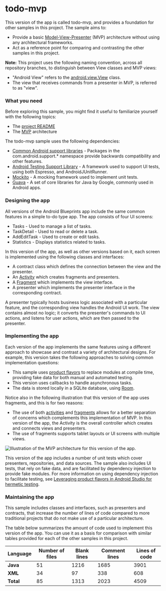# todo-mvp

This version of the app is called todo-mvp, and provides a foundation for other samples in this project. The sample aims to:

* Provide a basic [Model-View-Presenter](https://en.wikipedia.org/wiki/Model%E2%80%93view%E2%80%93presenter) (MVP) architecture without using any architectural frameworks.
* Act as a reference point for comparing and contrasting the other samples in this project.

**Note:** This project uses the following naming convention, across all repository branches, to distinguish between View classes and MVP views:

* "Android View" refers to the [android.view.View](https://developer.android.com/reference/android/view/View.html) class.
* The view that receives commands from a presenter in MVP, is referred to as "view".

### What you need

Before exploring this sample, you might find it useful to familiarize yourself with the following topics:

* The [project README](https://github.com/googlesamples/android-architecture/tree/master)
* The [MVP](https://en.wikipedia.org/wiki/Model%E2%80%93view%E2%80%93presenter) architecture

The todo-mvp sample uses the following dependencies:
* [Common Android support libraries](https://developer.android.com/topic/libraries/support-library/index.html) -  Packages in the com.android.support.* namespace provide backwards compatibility and other features.
* [Android Testing Support Library](https://developer.android.com/topic/libraries/testing-support-library/index.html) -  A framework used to support UI tests, using both Espresso, and AndroidJUnitRunner.
* [Mockito](http://site.mockito.org/) - A mocking framework used to implement unit tests.
* [Guava](https://github.com/google/guava) - A set of core libraries for Java by Google, commonly used in Android apps.

### Designing the app

All versions of the Android Blueprints app include the same common features in a simple to-do type app. The app consists of four UI screens:
* Tasks - Used to manage a list of tasks.
* TaskDetail - Used to read or delete a task.
* AddEditTask - Used to create or edit tasks.
* Statistics - Displays statistics related to tasks.

In this version of the app, as well as other versions based on it, each screen is implemented using the following classes and interfaces:

* A contract class which defines the connection between the view and the presenter.
* An [Activity](https://developer.android.com/reference/android/app/Activity.html) which creates fragments and presenters.
* A [Fragment](https://developer.android.com/reference/android/app/Fragment.html) which implements the view interface.
* A presenter which implements the presenter interface in the corresponding contract.

A presenter typically hosts business logic associated with a particular feature, and the corresponding view handles the Android UI work. The view contains almost no logic; it converts the presenter's commands to UI actions, and listens for user actions, which are then passed to the presenter.

### Implementing the app

Each version of the app implements the same features using a different approach to showcase and contrast a variety of architectural designs. For example, this version takes the following approaches to solving common implementation questions:

* This sample uses [product flavors](https://developer.android.com/studio/build/build-variants.html) to replace modules at compile time, providing fake data for both manual and automated testing.
* This version uses callbacks to handle asynchronous tasks.
* The data is stored locally in a SQLite database, using [Room](https://developer.android.com/topic/libraries/architecture/room.html).

Notice also in the following illustration that this version of the app uses fragments, and this is for two reasons:

* The use of both [activities](https://developer.android.com/guide/components/activities/index.html) and [fragments](https://developer.android.com/guide/components/fragments.html) allows for a better separation of concerns which complements this implementation of MVP. In this version of the app, the Activity is the overall controller which creates and connects views and presenters.
* The use of fragments supports tablet layouts or UI screens with multiple views.

<img src="https://github.com/googlesamples/android-architecture/wiki/images/mvp.png" alt="Illustration of the MVP architecture for this version of the app."/>

This version of the app includes a number of unit tests which cover presenters, repositories, and data sources. The sample also includes UI tests, that rely on fake data, and are facilitated by dependency injection to provide fake modules. For more information on using dependency injection to facilitate testing, see [Leveraging product flavors in Android Studio for hermetic testing](https://android-developers.googleblog.com/2015/12/leveraging-product-flavors-in-android.html).

### Maintaining the app

This sample includes classes and interfaces, such as presenters and contracts, that increase the number of lines of code compared to more traditional projects that do not make use of a particular architecture.

The table below summarizes the amount of code used to implement this version of the app. You can use it as a basis for comparison with similar tables provided for each of the other samples in this project.

| Language      | Number of files | Blank lines | Comment lines | Lines of code |
| ------------- | --------------- | ----------- | ------------- | ------------- |
| **Java**      |               51|         1216|           1685|           3901|
| **XML**       |               34|           97|            338|            608|
| **Total**     |               85|         1313|           2023|           4509|

